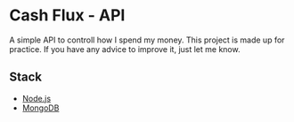 # Cash Flux - API

A simple API to controll how I spend my money.
This project is made up for practice. If you have any advice to improve it, just let me know.

## Stack
* [Node.js](https://nodejs.org/en/)
* [MongoDB](https://www.mongodb.com/)
